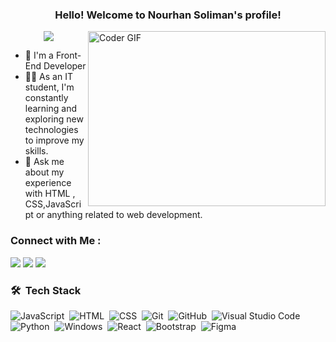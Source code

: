 

<h3 align="center">
  Hello!  Welcome to Nourhan Soliman's profile!
</h3>


<img align="right" src="https://media3.giphy.com/media/qgQUggAC3Pfv687qPC/giphy.gif?cid=ecf05e47g5z31mn3ozmow2g4qrgulyu1g2aypji1ybfrsqbx&ep=v1_gifs_search&rid=giphy.gif&ct=g" alt="Coder GIF" width="380" height="280">

<!-- Typing SVG by DenverCoder1 - https://github.com/DenverCoder1/readme-typing-svg -->
<p align="center">
  <a href="https://github.com/DenverCoder1/readme-typing-svg"><img src="https://readme-typing-svg.herokuapp.com/?lines=Front-End%20web%20developer;Always%20learning%20new%20things&font=Fira%20Code&center=true&width=440&height=45&color=f75c7e&vCenter=true&size=22"></a>
</p> 

- 🏢 I'm a Front-End Developer
- 👨‍💻 As an IT student, I'm constantly learning and exploring new technologies to improve my skills.
- 💬 Ask me about my experience with  HTML , CSS,JavaScript or anything related to web development.


### Connect with Me :

<a href="https://www.linkedin.com/in/norhan-soliman-9a5153251" target="_blank"><img src="https://img.shields.io/badge/-NourhanSoliman-0077B5?style=for-the-badge&logo=Linkedin&logoColor=white"/></a>
<a href="https://www.facebook.com/profile.php?id=100083460750627&mibextid=ZbWKwL" target="_blank"><img src="https://img.shields.io/badge/-NourhanSoliman-0077B5?style=for-the-badge&logo=facebook&logoColor=white"/></a>
<a href="https://t.me/@NourhanSoliman161" target="_blank"><img src="https://img.shields.io/badge/-NourhanSoliman-0077B5?style=for-the-badge&logo=Telegram&logoColor=white"/></a>
### 🛠 &nbsp;Tech Stack
![JavaScript](https://img.shields.io/badge/-JavaScript-05122A?style=flat&logo=javascript)&nbsp;
![HTML](https://img.shields.io/badge/-HTML-05122A?style=flat&logo=HTML5)&nbsp;
![CSS](https://img.shields.io/badge/-CSS-05122A?style=flat&logo=CSS3&logoColor=1572B6)&nbsp;
![Git](https://img.shields.io/badge/-Git-05122A?style=flat&logo=git)&nbsp;
![GitHub](https://img.shields.io/badge/-GitHub-05122A?style=flat&logo=github)&nbsp;
![Visual Studio Code](https://img.shields.io/badge/-Visual%20Studio%20Code-05122A?style=flat&logo=visual-studio-code&logoColor=007ACC)&nbsp;
![Python](https://img.shields.io/badge/-Python%20-05122A?style=flat&logo=python)&nbsp;
![Windows](http://img.shields.io/badge/-Windows-0078D6?style=flat-square&logo=windows&logoColor=ffffff)&nbsp;
![React](https://img.shields.io/badge/-React-05122A?style=flat&logo=react)&nbsp;
![Bootstrap](https://img.shields.io/badge/-Bootstrap-05122A?style=flat&logo=bootstrap)&nbsp;
![Figma](https://img.shields.io/badge/-Figma-05122A?style=flat&logo=figma)&nbsp;
